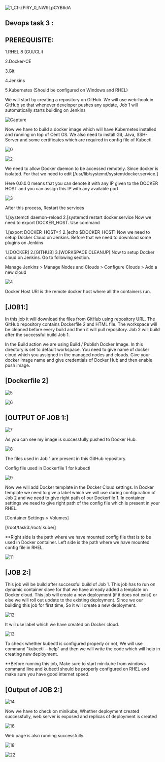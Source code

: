 ![1_Cf-zPiRY_0_NW9LpCYB6dA](https://user-images.githubusercontent.com/66811679/85195340-b4677280-b28e-11ea-8649-03af2630c340.png)

## Devops task 3 :

## PREREQUISITE:

1.RHEL 8 (GUI/CLI)

2.Docker-CE

3.Git

4.Jenkins

5.Kubernetes (Should be configured on Windows and RHEL)

We will start by creating a repository on GitHub. We will use web-hook in GitHub so that whenever developer pushes any update, Job 1 will automatically starts building on Jenkins

![Capture](https://user-images.githubusercontent.com/66811679/85364826-3d75e800-b4e1-11ea-8579-40d6c973ca8d.PNG)

Now we have to build a docker image which will have Kubernetes installed and running on top of Cent OS. We also need to install Git, Java, SSH-Server and some certificates which are required in config file of Kubectl.

![0](https://user-images.githubusercontent.com/66811679/85364904-72823a80-b4e1-11ea-9a52-afa61c7848bd.png)

![2](https://user-images.githubusercontent.com/66811679/85365115-eae8fb80-b4e1-11ea-8fd8-dacf11a62375.PNG)

We need to allow Docker daemon to be accessed remotely. Since docker is isolated. For that we need to edit  [/usr/lib/systemd/system/docker.service.]

Here 0.0.0.0 means that you can denote it with any IP given to the DOCKER HOST and you can assign this IP with any available port.

![3](https://user-images.githubusercontent.com/66811679/85371166-0efe0a00-b4ed-11ea-8b22-2212e1caaed1.png)

After this process, Restart the services

1.[systemctl daemon-reload
2.[systemctl restart docker.service
Now we need to export DOCKER_HOST. Use command

1.[export DOCKER_HOST=<your IP address>:<port you assigned>]
2.[echo $DOCKER_HOST]
Now we need to setup Docker Cloud on Jenkins. Before that we need to download some plugins on Jenkins

1.[DOCKER]
2.[GITHUB]
3.[WORKSPACE CLEANUP]
Now to setup Docker cloud on Jenkins. Go to following section.

Manage Jenkins > Manage Nodes and Clouds > Configure Clouds > Add a new cloud

![4](https://user-images.githubusercontent.com/66811679/85371307-3d7be500-b4ed-11ea-8682-aecc655def91.png)

Docker Host URI is the remote docker host where all the containers run.


## [JOB1:]

In this job it will download the files from GitHub using repository URL. The GitHub repository contains Dockerfile 2 and HTML file. The workspace will be cleaned before every build and then it will pull repository. Job 2 will build after the successful build Job 1.

In the Build action we are using Build / Publish Docker Image. In this directory is set to default workspace. You need to give name of docker cloud which you assigned in the managed nodes and clouds. Give your docker image name and give credentials of Docker Hub and then enable push image.

## [Dockerfile 2]

![5](https://user-images.githubusercontent.com/66811679/85371377-5ab0b380-b4ed-11ea-9757-e6f784dc356e.png)

![6](https://user-images.githubusercontent.com/66811679/85371438-76b45500-b4ed-11ea-9206-76fb0920ae1d.png)

## [OUTPUT OF JOB 1:]

![7](https://user-images.githubusercontent.com/66811679/85371520-95b2e700-b4ed-11ea-927b-470a33f3dc37.png)

As you can see my image is successfully pushed to Docker Hub.

![8](https://user-images.githubusercontent.com/66811679/85371560-ab281100-b4ed-11ea-9ced-74b853cd70fc.png)

The files used in Job 1 are present in this GitHub repository.

Config file used in Dockerfile 1 for kubectl


![9](https://user-images.githubusercontent.com/66811679/85371605-c1ce6800-b4ed-11ea-8b75-07db9282b161.png)



Now we will add Docker template in the Docker Cloud settings. In Docker template we need to give a label which we will use during configuration of Job 2 and we need to give right path of our Dockerfile 1. In container settings we need to give right path of the config file which is present in your RHEL.

[Container Settings > Volumes]

[/root/task3:/root/.kube/]

**Right side is the path where we have mounted config file that is to be used in Docker container. Left side is the path where we have mounted config file in RHEL.

![11](https://user-images.githubusercontent.com/66811679/85371708-ede9e900-b4ed-11ea-8542-b99af4cc456d.png)

## [JOB 2:]

This job will be build after successful build of Job 1. This job has to run on dynamic container slave for that we have already added a template on Docker cloud. This job will create a new deployment (if it does not exist) or else we will roll out update to the existing deployment. Since we our building this job for first time, So it will create a new deployment.

![12](https://user-images.githubusercontent.com/66811679/85371779-107c0200-b4ee-11ea-892a-3fba4541cae3.png)

It will use label which we have created on Docker cloud.

![13](https://user-images.githubusercontent.com/66811679/85371856-2d183a00-b4ee-11ea-8c62-98733483431e.png)

To check whether kubectl is configured properly or not, We will use command "kubectl --help" and then we will write the code which will help in creating new deployment.

**Before running this job, Make sure to start minikube from windows command line and kubectl should be properly configured on RHEL and make sure you have good internet speed.


## [Output of JOB 2:]


![14](https://user-images.githubusercontent.com/66811679/85372227-c47d8d00-b4ee-11ea-8ee5-c05dda52b9f8.png)


Now we have to check on minikube, Whether deployment created successfully, web server is exposed and replicas of deployment is created



![16](https://user-images.githubusercontent.com/66811679/85372381-fbec3980-b4ee-11ea-93f9-8601207ccfde.png)


Web page is also running successfully.


![18](https://user-images.githubusercontent.com/66811679/85378307-9d778900-b4f7-11ea-8091-46a9aace484a.png)


![22](https://user-images.githubusercontent.com/66811679/85381909-ae29fe00-b4fb-11ea-9294-bd35c0a1f76d.PNG)



